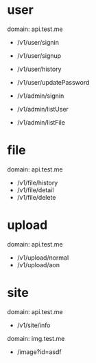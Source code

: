 # user
domain: api.test.me

- /v1/user/signin
- /v1/user/signup
- /v1/user/history
- /v1/user/updatePassword

- /v1/admin/signin
- /v1/admin/listUser
- /v1/admin/listFile


# file
domain: api.test.me
- /v1/file/history
- /v1/file/detail
- /v1/file/delete

# upload
domain: api.test.me
- /v1/upload/normal
- /v1/upload/aon

# site
domain: api.test.me
- /v1/site/info

domain: img.test.me
- /image?id=asdf